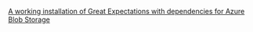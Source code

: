 <span><a href='/docs/guides/setup/installation/install_gx'>A working installation of Great Expectations with dependencies for Azure Blob Storage</a></span>
